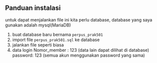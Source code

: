 ## Panduan instalasi

untuk dapat menjalankan file ini kita perlu database, database yang saya gunakan adalah mysql(MariaDB)

1. buat database baru bernama `perpus_prak501`
2. import file `perpus_prak501.sql` ke database
3. jalankan file seperti biasa
4. data login
   Nomor_member : 123 (data lain dapat dilihat di database)
   password: 123 (semua akun menggunakan password yang sama)
